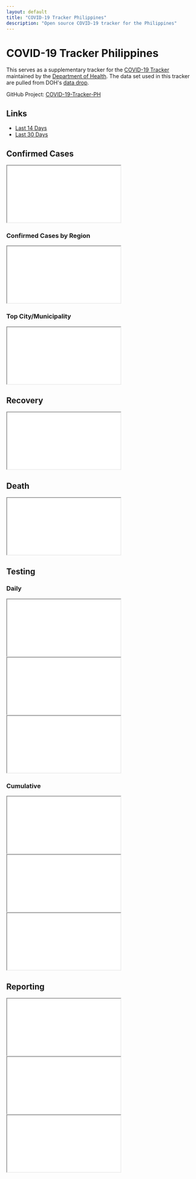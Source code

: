 ```yaml
---
layout: default
title: "COVID-19 Tracker Philippines"
description: "Open source COVID-19 tracker for the Philippines"
---
```


# COVID-19 Tracker Philippines

This serves as a supplementary tracker for the [COVID-19 Tracker](https://www.doh.gov.ph/covid19tracker) maintained by the [Department of Health](https://www.doh.gov.ph/). The data set used in this tracker are pulled from DOH's [data drop](https://drive.google.com/drive/folders/1ZPPcVU4M7T-dtRyUceb0pMAd8ickYf8o).

GitHub Project: [COVID-19-Tracker-PH](https://github.com/donfiguerres/COVID-19-Tracker-PH)


## Links

* [Last 14 Days](Last-14-Days)
* [Last 30 Days](Last-30-Days)

## Confirmed Cases
<div class="embed-responsive embed-responsive-16by9">
<iframe src="{{ site.baseurl }}/tracker/charts/DateOnsetCaseRepType.html"></iframe>
</div>

### Confirmed Cases by Region
<div class="embed-responsive embed-responsive-16by9">
<iframe src="{{ site.baseurl }}/tracker/charts/DateOnsetRegionRes.html"></iframe>
</div>

### Top City/Municipality
<div class="embed-responsive embed-responsive-16by9">
<iframe src="{{ site.baseurl }}/tracker/charts/CityMunRes.html"></iframe>
</div>

## Recovery
<div class="embed-responsive embed-responsive-16by9">
<iframe src="{{ site.baseurl }}/tracker/charts/DateRecoverRegionRes.html"></iframe>
</div>

## Death
<div class="embed-responsive embed-responsive-16by9">
<iframe src="{{ site.baseurl }}/tracker/charts/DateDiedRegionRes.html"></iframe>
</div>

## Testing

### Daily
<div class="embed-responsive embed-responsive-16by9">
<iframe src="{{ site.baseurl }}/tracker/charts/daily_output_positive_individuals.html"></iframe>
</div>

<div class="embed-responsive embed-responsive-16by9">
<iframe src="{{ site.baseurl }}/tracker/charts/daily_output_unique_individuals.html"></iframe>
</div>

<div class="embed-responsive embed-responsive-16by9">
<iframe src="{{ site.baseurl }}/tracker/charts/daily_output_samples_tested.html"></iframe>
</div>


### Cumulative
<div class="embed-responsive embed-responsive-16by9">
<iframe src="{{ site.baseurl }}/tracker/charts/cumulative_positive_individuals.html"></iframe>
</div>

<div class="embed-responsive embed-responsive-16by9">
<iframe src="{{ site.baseurl }}/tracker/charts/cumulative_unique_individuals.html"></iframe>
</div>

<div class="embed-responsive embed-responsive-16by9">
<iframe src="{{ site.baseurl }}/tracker/charts/cumulative_samples_tested.html"></iframe>
</div>


## Reporting
<div class="embed-responsive embed-responsive-16by9">
<iframe src="{{ site.baseurl }}/tracker/charts/SpecimenToRepConf.html"></iframe>
</div>

<div class="embed-responsive embed-responsive-16by9">
<iframe src="{{ site.baseurl }}/tracker/charts/SpecimenToRelease.html"></iframe>
</div>

<div class="embed-responsive embed-responsive-16by9">
<iframe src="{{ site.baseurl }}/tracker/charts/ReleaseToRepConf.html"></iframe>
</div>

